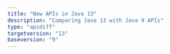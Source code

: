 ```yaml
---
title: "New APIs in Java 13"
description: "Comparing Java 13 with Java 9 APIs"
type: "apidiff"
targetversion: "13"
baseversion: "9"
---
```

